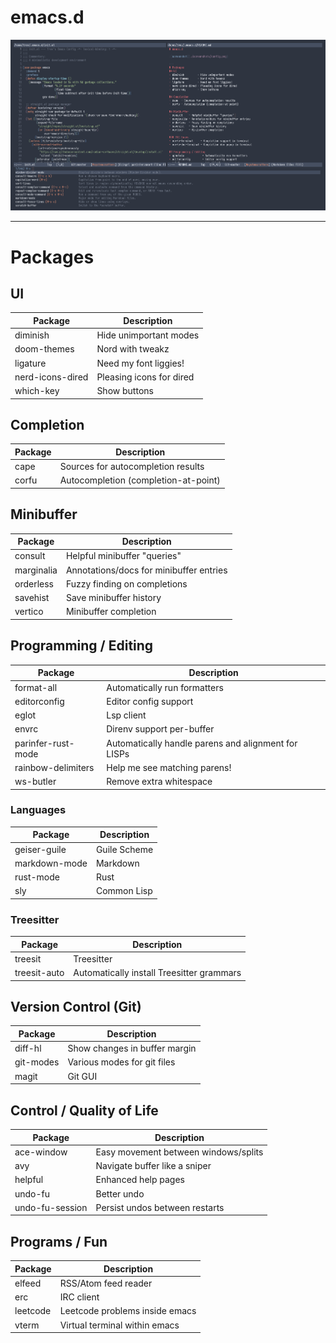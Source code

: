# emacs.d

![screenshot](./screenshots/config.png)

---
# Packages
## UI
| Package          | Description              |
|------------------|--------------------------|
| diminish         | Hide unimportant modes   |
| doom-themes      | Nord with tweakz         |
| ligature         | Need my font liggies!    |
| nerd-icons-dired | Pleasing icons for dired |
| which-key        | Show buttons             |

## Completion
| Package | Description                          |
|---------|--------------------------------------|
| cape    | Sources for autocompletion results   |
| corfu   | Autocompletion (completion-at-point) |

## Minibuffer
| Package    | Description                             |
|------------|-----------------------------------------|
| consult    | Helpful minibuffer "queries"            |
| marginalia | Annotations/docs for minibuffer entries |
| orderless  | Fuzzy finding on completions            |
| savehist   | Save minibuffer history                 |
| vertico    | Minibuffer completion                   |

## Programming / Editing
| Package            | Description                                         |
|--------------------|-----------------------------------------------------|
| format-all         | Automatically run formatters                        |
| editorconfig       | Editor config support                               |
| eglot              | Lsp client                                          |
| envrc              | Direnv support per-buffer                           |
| parinfer-rust-mode | Automatically handle parens and alignment for LISPs |
| rainbow-delimiters | Help me see matching parens!                        |
| ws-butler          | Remove extra whitespace                             |

### Languages 
| Package       | Description  |
|---------------|--------------|
| geiser-guile  | Guile Scheme |
| markdown-mode | Markdown     |
| rust-mode     | Rust         |
| sly           | Common Lisp  |

### Treesitter
| Package      | Description                               |
|--------------|-------------------------------------------|
| treesit      | Treesitter                                |
| treesit-auto | Automatically install Treesitter grammars |

## Version Control (Git)
| Package   | Description                   |
|-----------|-------------------------------|
| diff-hl   | Show changes in buffer margin |
| git-modes | Various modes for git files   |
| magit     | Git GUI                       |

## Control / Quality of Life
| Package         | Description                          |
|-----------------|--------------------------------------|
| ace-window      | Easy movement between windows/splits |
| avy             | Navigate buffer like a sniper        |
| helpful         | Enhanced help pages                  |
| undo-fu         | Better undo                          |
| undo-fu-session | Persist undos between restarts       |

## Programs / Fun
| Package  | Description                    |
|----------|--------------------------------|
| elfeed   | RSS/Atom feed reader           |
| erc      | IRC client                     |
| leetcode | Leetcode problems inside emacs |
| vterm    | Virtual terminal within emacs  |
